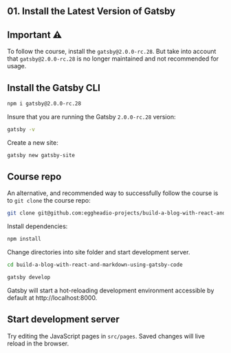## 01. Install the Latest Version of Gatsby

## Important ⚠️

To follow the course, install the `gatsby@2.0.0-rc.28`. But take into account that `gatsby@2.0.0-rc.28` is no longer maintained and not recommended for usage. 

## Install the Gatsby CLI

```bash
npm i gatsby@2.0.0-rc.28
```

Insure that you are running the Gatsby `2.0.0-rc.28` version: 

```bash
gatsby -v
```

Create a new site:

```bash
gatsby new gatsby-site
```

## Course repo

An alternative, and recommended way to successfully follow the course is to `git clone` the course repo:

```bash
git clone git@github.com:eggheadio-projects/build-a-blog-with-react-and-markdown-using-gatsby-code.git
```

Install dependencies:

```bash
npm install
```

Change directories into site folder and start development server.

```bash
cd build-a-blog-with-react-and-markdown-using-gatsby-code
```

```bash
gatsby develop
```

Gatsby will start a hot-reloading development environment accessible by default at http://localhost:8000.

## Start development server

Try editing the JavaScript pages in `src/pages`. Saved changes will live reload in the browser.
